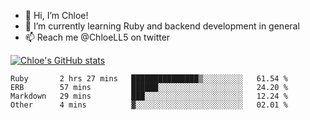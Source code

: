 - 💞️  Hi, I’m Chloe!
- 🌱  I’m currently learning Ruby and backend development in general
- 📫  Reach me @ChloeLL5 on twitter

[![Chloe's GitHub stats](https://github-readme-stats.vercel.app/api?username=chloell5&count_private=true&theme=cobalt&show_icons=true)](https://github.com/anuraghazra/github-readme-stats)

<!--START_SECTION:waka-->
```text
Ruby       2 hrs 27 mins   ███████████████▒░░░░░░░░░   61.54 % 
ERB        57 mins         ██████░░░░░░░░░░░░░░░░░░░   24.20 % 
Markdown   29 mins         ███░░░░░░░░░░░░░░░░░░░░░░   12.24 % 
Other      4 mins          ▓░░░░░░░░░░░░░░░░░░░░░░░░   02.01 % 
```
<!--END_SECTION:waka-->
